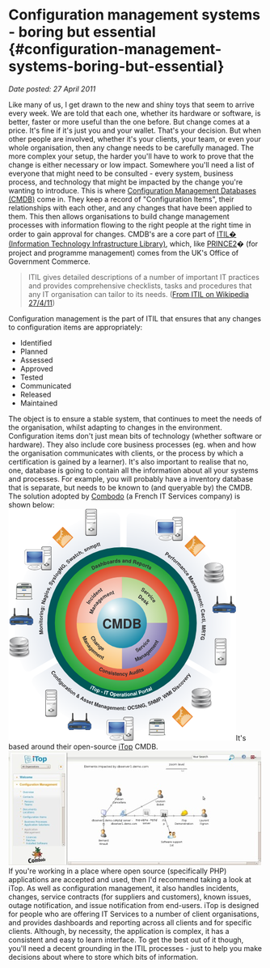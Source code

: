 # Configuration management systems - boring but essential {#configuration-management-systems-boring-but-essential}

_Date posted: 27 April 2011_

Like many of us, I get drawn to the new and shiny toys that seem to arrive every week. We are told that each one, whether its hardware or software, is better, faster or more useful than the one before. But change comes at a price. It's fine if it's just you and your wallet. That's your decision. But when other people are involved, whether it's your clients, your team, or even your whole organisation, then any change needs to be carefully managed. The more complex your setup, the harder you'll have to work to prove that the change is either necessary or low impact. Somewhere you'll need a list of everyone that might need to be consulted - every system, business process, and technology that might be impacted by the change you're wanting to introduce. This is where [Configuration Management Databases (CMDB)](http://en.wikipedia.org/wiki/Configuration_management_database) come in. They keep a record of "Configuration Items", their relationships with each other, and any changes that have been applied to them. This then allows organisations to build change management processes with information flowing to the right people at the right time in order to gain approval for changes. CMDB's are a core part of [ITIL� (Information Technology Infrastructure Library)](http://www.itil-officialsite.com/), which, like [PRINCE2](http://en.wikipedia.org/wiki/PRINCE2)� (for project and programme management) comes from the UK's Office of Government Commerce.

> ITIL gives detailed descriptions of a number of important IT practices and provides comprehensive checklists, tasks and procedures that any IT organisation can tailor to its needs. ([From ITIL on Wikipedia 27/4/11](http://en.wikipedia.org/wiki/ITIL))

Configuration management is the part of ITIL that ensures that any changes to configuration items are appropriately:

*   Identified
*   Planned
*   Assessed
*   Approved
*   Tested
*   Communicated
*   Released
*   Maintained

The object is to ensure a stable system, that continues to meet the needs of the organisation, whilst adapting to changes in the environment. Configuration items don't just mean bits of technology (whether software or hardware). They also include core business processes (eg. when and how the organisation communicates with clients, or the process by which a certification is gained by a learner). It's also important to realise that no, one, database is going to contain all the information about all your systems and processes. For example, you will probably have a inventory database that is separate, but needs to be known to (and queryable by) the CMDB. The solution adopted by [Combodo](http://www.combodo.com/) (a French IT Services company) is shown below:[![Combodo solution](./exportlc.php_files/Schema_iTop-08317.png)](http://www.combodo.com/-Solution,18-.html)It's based around their open-source [iTop](http://www.combodo.com/-Overview-.html) CMDB.[![iTop Screenshot](./exportlc.php_files/iTop_impact.jpg)](http://www.combodo.com/-Screenshots-.html)If you're working in a place where open source (specifically PHP) applications are accepted and used, then I'd recommend taking a look at iTop. As well as configuration management, it also handles incidents, changes, service contracts (for suppliers and customers), known issues, outage notification, and issue notification from end-users. iTop is designed for people who are offering IT Services to a number of client organisations, and provides dashboards and reporting across all clients and for specific clients. Although, by necessity, the application is complex, it has a consistent and easy to learn interface. To get the best out of it though, you'll need a decent grounding in the ITIL processes - just to help you make decisions about where to store which bits of information.
